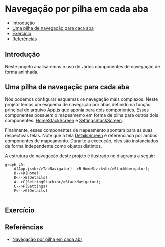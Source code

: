# Navegação por pilha em cada aba

- [Introdução](#introdução)
- [Uma pilha de navegação para cada aba](#uma-pilha-de-navegação-para-cada-aba)
- [Exercício](#exercício)
- [Referências](#referências)

## Introdução

Neste projeto analisaremos o uso de vários componentes de navegação de forma aninhada.

## Uma pilha de navegação para cada aba

Nós podemos configurar esquemas de navegação mais complexos. Neste projeto temos um esquema de navegação por abas definido na função principal do arquivo [App.js](./App.js#L10) que aponta para dois componentes. Esses componentes possuem o mapeamento em forma de pilha para outros dois componentes: [HomeStackScreen](./src/screens/HomeStackScreen.js) e [SettingsStackScreen](./src/screens/SettingsStackScreen.js).

Finalmente, esses componentes de mapeamento apontam para as suas respectivas telas. Note que a tela [DetailsScreen](./src/screens/DetailsScreen.js) é referenciada por ambos componentes de mapeamento. Durante a execução, eles são instanciados de forma independente como objetos distintos.

A estrutura de navegação deste projeto é ilustrado no diagrama a seguir:

```mermaid
graph LR;
    A(App.js<br/>TabNavigator)-->B(HomeStack<br/>StackNavigator);
    B-->D(Home)
    D<-->E(Details)
    A-->C(SettingStack<br/>StackNavigator);
    C-->F(Settings)
    F<-->G(Details)
    
```

## Exercício

## Referências

- [Navegação por pilha em cada aba](https://reactnavigation.org/docs/tab-based-navigation#a-stack-navigator-for-each-tab)